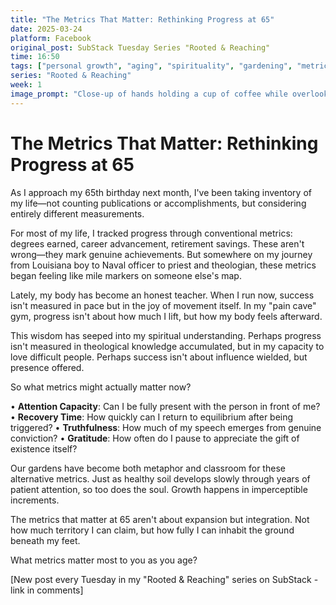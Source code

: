 ```yaml
---
title: "The Metrics That Matter: Rethinking Progress at 65"
date: 2025-03-24
platform: Facebook
original_post: SubStack Tuesday Series "Rooted & Reaching"
time: 16:50
tags: ["personal growth", "aging", "spirituality", "gardening", "metrics"]
series: "Rooted & Reaching"
week: 1
image_prompt: "Close-up of hands holding a cup of coffee while overlooking a garden at dawn, photographed from first-person perspective. Garden with morning dew catching sunlight. Soft golden hour lighting. A mixture of vegetables, native flowers, and fruit trees visible in the background. Natural, authentic feel with rich colors and textures. Subtle morning mist. Photographic style, contemplative mood, high-quality lifestyle photography. --ar 1:1 --style raw --no text"
---
```


# The Metrics That Matter: Rethinking Progress at 65

As I approach my 65th birthday next month, I've been taking inventory of my life—not counting publications or accomplishments, but considering entirely different measurements.

For most of my life, I tracked progress through conventional metrics: degrees earned, career advancement, retirement savings. These aren't wrong—they mark genuine achievements. But somewhere on my journey from Louisiana boy to Naval officer to priest and theologian, these metrics began feeling like mile markers on someone else's map.

Lately, my body has become an honest teacher. When I run now, success isn't measured in pace but in the joy of movement itself. In my "pain cave" gym, progress isn't about how much I lift, but how my body feels afterward.

This wisdom has seeped into my spiritual understanding. Perhaps progress isn't measured in theological knowledge accumulated, but in my capacity to love difficult people. Perhaps success isn't about influence wielded, but presence offered.

So what metrics might actually matter now?

• **Attention Capacity**: Can I be fully present with the person in front of me?
• **Recovery Time**: How quickly can I return to equilibrium after being triggered?
• **Truthfulness**: How much of my speech emerges from genuine conviction?
• **Gratitude**: How often do I pause to appreciate the gift of existence itself?

Our gardens have become both metaphor and classroom for these alternative metrics. Just as healthy soil develops slowly through years of patient attention, so too does the soul. Growth happens in imperceptible increments.

The metrics that matter at 65 aren't about expansion but integration. Not how much territory I can claim, but how fully I can inhabit the ground beneath my feet.

What metrics matter most to you as you age?

[New post every Tuesday in my "Rooted & Reaching" series on SubStack - link in comments]
